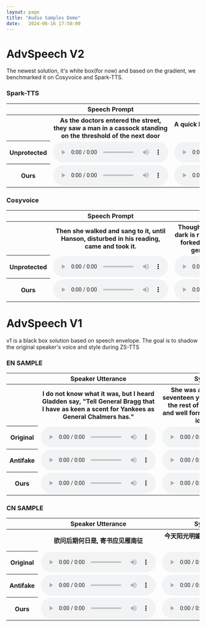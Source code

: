 ```yaml
---
layout: page
title: "Audio Samples Demo"
date:   2024-06-16 17:50:00
---
```

# AdvSpeech V2
The newest solution, it's white box(for now) and based on the gradient, we benchmarked it on Cosyvoice and Spark-TTS.
### Spark-TTS
<table>

  <tr>
    <th></th>
    <th>Speech Prompt</th>
    <th>Synthetic</th>
  </tr>

  <tr>
    <th></th>
    <th>As the doctors entered the street, they saw a man in a cassock standing on the threshold of the next door</th>
    <th>A quick brown fox jumps over the lazy dog</th>
  </tr>

  <tr>
    <th>Unprotected</th>
    <td>
      <audio controls>
        <source src="/audios/V2_Spark/84_1.wav" type="audio/wav">
      </audio>
    </td>
    <td>
      <audio controls>
        <source src="/audios/V2_Spark/GT_syn.wav" type="audio/wav">
      </audio>
    </td>
  </tr>


  <tr>
    <th>Ours</th>
    <td>
      <audio controls>
        <source src="/audios/V2_Spark/adv424200.wav" type="audio/wav">
      </audio>
    </td>
    <td>
      <audio controls>
        <source src="/audios/V2_Spark/adv424200_syn_spark.wav" type="audio/wav">
      </audio>
    </td>
  </tr>
</table>

### Cosyvoice
<table>

  <tr>
    <th></th>
    <th>Speech Prompt</th>
    <th>Synthetic</th>
  </tr>

  <tr>
    <th></th>
    <th>Then she walked and sang to it, until Hanson, disturbed in his reading, came and took it.</th>
    <th>Though wise men at their end know dark is right, Because their words had forked no lightning they Do not go gentle into that good night.</th>
  </tr>

  <tr>
    <th>Unprotected</th>
    <td>
      <audio controls>
        <source src="/audios/V2_cosyvoice/2277_1.wav" type="audio/wav">
      </audio>
    </td>
    <td>
      <audio controls>
        <source src="/audios/V2_cosyvoice/2277_1_syn_GT.wav" type="audio/wav">
      </audio>
    </td>
  </tr>


  <tr>
    <th>Ours</th>
    <td>
      <audio controls>
        <source src="/audios/V2_cosyvoice/2277_1_adv.wav" type="audio/wav">
      </audio>
    </td>
    <td>
      <audio controls>
        <source src="/audios/V2_cosyvoice/2277_1_syn.wav" type="audio/wav">
      </audio>
    </td>
  </tr>
</table>

# AdvSpeech V1
v1 is a black box solution based on speech envelope. The goal is to shadow the original speaker's voice and style during ZS-TTS
### EN SAMPLE

<table>

  <tr>
    <th></th>
    <th>Speaker Utterance</th>
    <th>Synthesis Result</th>
  </tr>

  <tr>
    <th></th>
    <th>I do not know what it was, but I heard Gladden say, "Tell General Bragg that I have as keen a scent for Yankees as General Chalmers has."</th>
    <th>She was a beautiful girl of about seventeen years of age, not fat like all the rest of the Pinkies, but slender and well formed according to our own ideas of beauty.</th>
  </tr>

  <tr>
    <th>Original</th>
    <td>
      <audio controls>
        <source src="/audios/en_sample/libri_5694.wav" type="audio/wav">
      </audio>
    </td>
    <td>
      <audio controls>
        <source src="/audios/en_sample/libri_cosyvoice.wav" type="audio/wav">
      </audio>
    </td>
  </tr>


  <tr>
    <th>Antifake</th>
    <td>
      <audio controls>
        <source src="/audios/en_sample/libri_antifake.wav" type="audio/wav">
      </audio>
    </td>
    <td>
      <audio controls>
        <source src="/audios/en_sample/libri_antifake_cosyvoice.wav" type="audio/wav">
      </audio>
    </td>
  </tr>


  <tr>
    <th>Ours</th>
    <td>
      <audio controls>
        <source src="/audios/en_sample/libri_adv.wav" type="audio/wav">
      </audio>
    </td>
    <td>
      <audio controls>
        <source src="/audios/en_sample/libri_adv_cosyvoice.wav" type="audio/wav">
      </audio>
    </td>
  </tr>
</table>

### CN SAMPLE

<table>

  <tr>
    <th></th>
    <th>Speaker Utterance</th>
    <th>Synthesis Result</th>
  </tr>

  <tr>
    <th></th>
    <th>欲问后期何日是, 寄书应见雁南征</th>
    <th>今天阳光明媚，我去公园散步，看见很多人放风筝。</th>
  </tr>

  <tr>
    <th>Original</th>
    <td>
      <audio controls>
        <source src="/audios/cn_sample/original.wav" type="audio/wav">
      </audio>
    </td>
    <td>
      <audio controls>
        <source src="/audios/cn_sample/original_cosyvoice.wav" type="audio/wav">
      </audio>
    </td>
  </tr>


  <tr>
    <th>Antifake</th>
    <td>
      <audio controls>
        <source src="/audios/cn_sample/antifake.wav" type="audio/wav">
      </audio>
    </td>
    <td>
      <audio controls>
        <source src="/audios/cn_sample/antifake_cosyvoice.wav" type="audio/wav">
      </audio>
    </td>
  </tr>


  <tr>
    <th>Ours</th>
    <td>
      <audio controls>
        <source src="/audios/cn_sample/ry_adv.wav" type="audio/wav">
      </audio>
    </td>
    <td>
      <audio controls>
        <source src="/audios/cn_sample/ours_sfm_ws_ref_cosyvoice.wav" type="audio/wav">
      </audio>
    </td>
  </tr>
</table>
